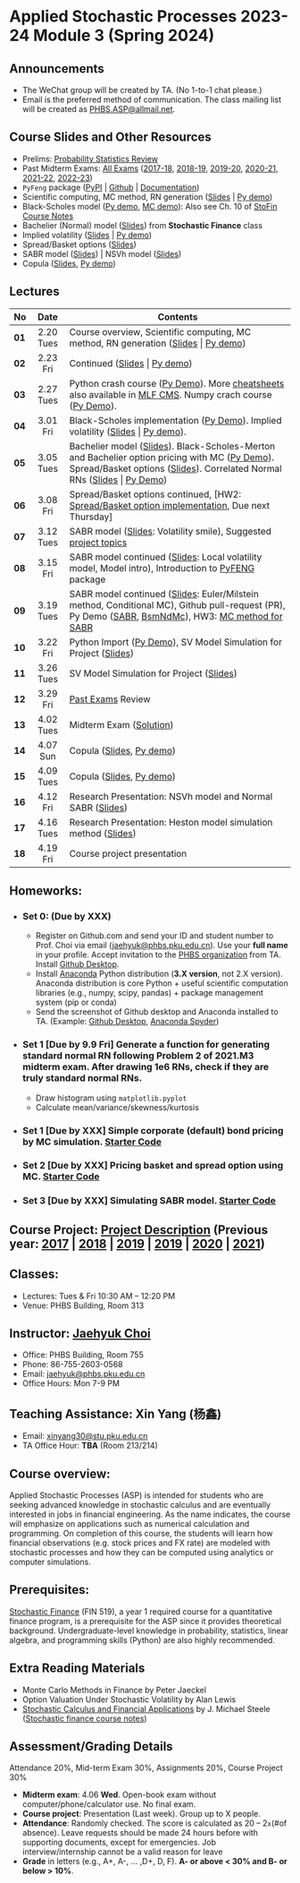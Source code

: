 # Applied Stochastic Processes 2023-24 Module 3 (Spring 2024)

## Announcements
* The WeChat group will be created by TA. (No 1-to-1 chat please.)
* Email is the preferred method of communication. The class mailing list will be created as PHBS.ASP@allmail.net.

## Course Slides and Other Resources
* Prelims: [Probability Statistics Review](files/Prob_Stat_Review.pdf) 
* Past Midterm Exams: [All Exams](files/ASP_Problems.pdf) ([2017-18](files/ASP2017_Midterm.pdf), [2018-19](files/ASP2018_Midterm.pdf), [2019-20](files/ASP2019_Midterm.pdf), [2020-21](files/ASP2020_Midterm.pdf), [2021-22](files/ASP2021_Midterm.pdf), [2022-23](files/ASP2022_Midterm.pdf))
* `PyFeng` package ([PyPI](https://pypi.org/project/pyfeng/) \| [Github](https://github.com/PyFE/PyFENG) \| [Documentation](https://pyfeng.readthedocs.io/))
* Scientific computing, MC method, RN generation ([Slides](files/MCmethod.pdf) | [Py demo](py/MC_Demo.ipynb))
* Black-Scholes model ([Py demo](py/BlackScholes_ImpliedVol.ipynb), [MC demo](py/BlackScholes_MC.ipynb)): Also see Ch. 10 of [StoFin Course Notes](https://github.com/PHBS/StoFin/blob/master/files/SCFA_Notes.pdf)
* Bachelier (Normal) model ([Slides](files/Bachelier_Model.pdf)) from **Stochastic Finance** class
* Implied volatility ([Slides](files/ImpVol.pdf) | [Py demo](py/BlackScholes_ImpliedVol.ipynb))
* Spread/Basket options ([Slides](files/SpreadBasketOption.pdf))
* SABR model ([Slides](files/SABRmodel.pdf)) | NSVh model ([Slides](files/NSVh_Slides.pdf))
* Copula ([Slides](files/Copula.pdf), [Py demo](py/Demo_Copula.ipynb))

## Lectures
No | Date | Contents
--- | :---: | ---
__01__ | 2.20 Tues | Course overview, Scientific computing, MC method, RN generation ([Slides](files/MCmethod.pdf) \| [Py demo](py/MC_Demo.ipynb))
__02__ | 2.23 Fri | Continued ([Slides](files/MCmethod.pdf) \| [Py demo](py/MC_Demo.ipynb))
__03__ | 2.27 Tues | Python crash course ([Py Demo](py/PythonCrashCourse_Derek_Banas.ipynb)). More [cheatsheets](https://ehmatthes.github.io/pcc/cheatsheets/README.html) also available in [MLF CMS](http://cms.phbs.pku.edu.cn/claroline/document/document.php?cidReset=true&cidReq=FN570).  Numpy crach course ([Py Demo](py/PythonCrashCourse_Numpy.ipynb)). 
__04__ | 3.01 Fri |Black-Scholes implementation ([Py Demo](py/BlackScholes_FunctionVsClass.ipynb)). Implied volatility ([Slides](files/ImpVol.pdf) \| [Py demo](py/BlackScholes_ImpliedVol.ipynb)). 
__05__ | 3.05 Tues | Bachelier model ([Slides](files/Bachelier_Model.pdf)). Black-Scholes-Merton and Bachelier option pricing with MC ([Py Demo](py/BlackScholes_MC.ipynb)). Spread/Basket options ([Slides](files/SpreadBasketOption.pdf)). Correlated Normal RNs ([Slides](files/MCmethod.pdf) \| [Py Demo](py/CorrelatedNormals_Demo.ipynb))
__06__ | 3.08 Fri | Spread/Basket options continued, [HW2: [Spread/Basket option implementation](py/HW2/TestCode_BasketSpread.ipynb), Due next Thursday]
__07__ | 3.12 Tues | SABR model ([Slides](files/SABRmodel.pdf): Volatility smile), Suggested [project topics](Project.md)
__08__ | 3.15 Fri | SABR model continued ([Slides](files/SABRmodel.pdf): Local volatility model, Model intro), Introduction to [PyFENG](https://github.com/PyFE/PyFENG) package
__09__ | 3.19 Tues | SABR model continued ([Slides](files/SABRmodel.pdf): Euler/Milstein method, Conditional MC), Github pull-request (PR), Py Demo ([SABR](py/SabrModel_Demo.ipynb), [BsmNdMc](BsmNdMc_Demo.ipynb)), HW3: [MC method for SABR](py/HW3/TestCode_SABR.ipynb)
__10__ | 3.22 Fri | Python Import ([Py Demo](py/HW3/Demo_Advanced_Import.ipynb)), SV Model Simulation for Project ([Slides](files/SV_Simulation.pdf))
__11__ | 3.26 Tues | SV Model Simulation for Project ([Slides](files/SV_Simulation.pdf))
__12__ | 3.29 Fri | [Past Exams](files/ASP_Problems.pdf) Review
__13__ | 4.02 Tues | Midterm Exam ([Solution](files/ASP2022_Midterm.pdf))
__14__ | 4.07 Sun | Copula ([Slides](files/Copula.pdf), [Py demo](py/Demo_Copula.ipynb))
__15__ | 4.09 Tues | Copula ([Slides](files/Copula.pdf), [Py demo](py/Demo_Copula.ipynb))
__16__ | 4.12 Fri | Research Presentation: NSVh model and Normal SABR ([Slides](files/NSVh_Slides.pdf))
__17__ | 4.16 Tues | Research Presentation: Heston model simulation method ([Slides](files/HestonMC-Slides.pdf))
__18__ | 4.19 Fri | Course project presentation

<!-- , Research Presentation: NSVh model and Normal SABR ([Slides](files/NSVh_Slides.pdf)) -->

## Homeworks:
* ### __Set 0__: (Due by XXX)
  * Register on Github.com and send your ID and student number to Prof. Choi via email (jaehyuk@phbs.pku.edu.cn). Use your __full name__ in your profile. Accept invitation to the [PHBS organization](https://github.com/orgs/PHBS/people) from TA. Install [Github Desktop](https://desktop.github.com/). 
  * Install [Anaconda](https://www.anaconda.com/download/) Python distribution (__3.X version__, not 2.X version). Anaconda distribution is core Python + useful scientific computation libraries (e.g., numpy, scipy, pandas) + package management system (pip or conda)
  * Send the screenshot of Github desktop and Anaconda installed to TA. (Example: [Github Desktop](files/Choi_Jaehyuk_Github.png), [Anaconda Spyder](files/Choi_Jaehyuk_Python.png))  
* ### __Set 1__ [Due by 9.9 Fri] Generate a function for generating standard normal RN following Problem 2 of 2021.M3 midterm exam. After drawing 1e6 RNs, check if they are truly standard normal RNs.
  * Draw histogram using `matplotlib.pyplot`
  * Calculate mean/variance/skewness/kurtosis
* ### __Set 1__ [Due by XXX] Simple corporate (default) bond pricing by MC simulation. [Starter Code](py/HW1/HW1.ipynb)
* ### __Set 2__ [Due by XXX] Pricing basket and spread option using MC. [Starter Code](py/HW2/TestCode_BasketSpread.ipynb)
* ### __Set 3__ [Due by XXX] Simulating SABR model. [Starter Code](py/HW3/TestCode_SABR.ipynb)

## Course Project: [Project Description](files/Project.md) (Previous year: [2017](past-years/2017-18-M1/Project.md) | [2018](past-years/2018-19-M1/Project.md) | [2019](past-years/2019-20-M1/Project.md) | [2019](past-years/2019-20-M1/Project.md) | [2020](past-years/2020-21-M3/Project.md) | [2021](past-years/2021-22-M3/Project.md))

## Classes: 
* Lectures: Tues & Fri 10:30 AM – 12:20 PM
* Venue: PHBS Building, Room 313

## Instructor: [Jaehyuk Choi](http://www.jaehyukchoi.net/phbs_en)
* Office: PHBS Building, Room 755
* Phone: 86-755-2603-0568
* Email: jaehyuk@phbs.pku.edu.cn
* Office Hours: Mon 7-9 PM

## Teaching Assistance: Xin Yang (杨鑫)
* Email: xinyang30@stu.pku.edu.cn
* TA Office Hour: __TBA__ (Room 213/214)

## Course overview: 
Applied Stochastic Processes (ASP) is intended for students who are
seeking advanced knowledge in stochastic calculus and are eventually interested in jobs in
financial engineering. As the name indicates, the course will emphasize on applications such as
numerical calculation and programming. On completion of this course, the students will learn
how financial observations (e.g. stock prices and FX rate) are modeled with stochastic
processes and how they can be computed using analytics or computer simulations.

## Prerequisites: 
[Stochastic Finance](https://github.com/PHBS/StoFin) (FIN 519), a year 1 required course for a quantitative finance program, is a prerequisite for the ASP since it provides theoretical background. Undergraduate-level knowledge in probability, statistics, linear algebra, and programming skills (Python) are also highly recommended.

##  Extra Reading Materials
* Monte Carlo Methods in Finance by Peter Jaeckel
* Option Valuation Under Stochastic Volatility by Alan Lewis
* [Stochastic Calculus and Financial Applications](http://www-stat.wharton.upenn.edu/~steele/StochasticCalculus.html) by J. Michael Steele
([Stochastic finance course notes](https://github.com/PHBS/2018.M3.StoFin/blob/master/files/SCFA_Notes.pdf))

## Assessment/Grading Details
Attendance 20%, Mid-term Exam 30%, Assignments 20%, Course Project 30%
* __Midterm exam__: 4.06 __Wed__. Open-book exam without computer/phone/calculator use. No final exam.
* __Course project__: Presentation (Last week). Group up to X people.
* __Attendance__: Randomly checked. The score is calculated as 20 – 2`x`(#of absence). Leave requests should be made 24 hours before with supporting documents, except for emergencies. Job interview/internship cannot be a valid reason for leave
* __Grade__ in letters (e.g., A+, A-, ... ,D+, D, F). __A- or above < 30% and B- or below > 10%__.
